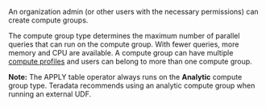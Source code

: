 An organization admin (or other users with the necessary permissions) can create compute groups.

The compute group type determines the maximum number of parallel queries that can run on the compute group. With fewer queries, more memory and CPU are available. A compute group can have multiple [compute profiles](dvl1640281718303.md) and users can belong to more than one compute group.

**Note:** The APPLY table operator always runs on the **Analytic** compute group type. Teradata recommends using an analytic compute group when running an external UDF.

